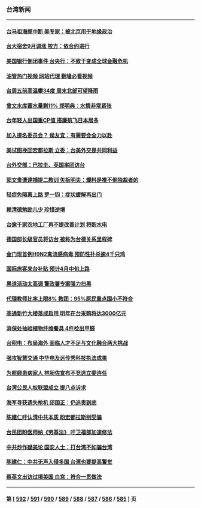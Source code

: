 ### 台湾新闻
---
#### [台马祖海缆中断 美专家：被北京用于地缘政治](../../pages/ncid1349361/n13953178.md?03200445) 
#### [台大宿舍9月调涨 校方：依合约进行](../../pages/ncid1349361/n13953825.md?03200445) 
#### [美国银行倒闭事件 台央行：不致于变成全球金融危机](../../pages/ncid1349361/n13953823.md?03200445) 
#### [油管热门视频 网站代理 翻墙必看视频](http://138.2.39.72:81/youtube.html?epic-marker?03200445)
#### [台周五前高温攀34度 周末北部可望降雨](../../pages/ncid1349361/n13953830.md?03200445) 
#### [曾文水库蓄水量剩11% 郑明典：水情非常紧张](../../pages/ncid1349361/n13953827.md?03200445) 
#### [台年轻人出国重CP值 搭廉航飞日本居多](../../pages/ncid1349361/n13953826.md?03200445) 
#### [加入提名委员会？ 侯友宜：有需要会全力以赴](../../pages/ncid1349361/n13953798.md?03200445) 
#### [美试图挽回宏都拉斯 立委：台美外交是共同利益](../../pages/ncid1349361/n13953800.md?03200445) 
#### [台外交部：巴拉圭、英国率团访台](../../pages/ncid1349361/n13953802.md?03200445) 
#### [郭文贵遭逮捕提二教训 矢板明夫：爆料是推不倒独裁者的](../../pages/ncid1349361/n13953804.md?03200445) 
#### [轻症免隔离上路 罗一钧：症状缓解再出门](../../pages/ncid1349361/n13953770.md?03200445) 
#### [赖清德勉励儿少 珍惜逆境](../../pages/ncid1349361/n13953772.md?03200445) 
#### [台逾千家农地工厂再不提改善计划 将断水电](../../pages/ncid1349361/n13953667.md?03200445) 
#### [德国部长级官员将访台 被称为台德关系里程碑](../../pages/ncid1349361/n13952991.md?03200445) 
#### [金门现首例H9N2禽流感病毒 预防性扑杀逾4千只鸡](../../pages/ncid1349361/n13952528.md?03200445) 
#### [国际旅客来台补贴 预计4月中旬上路](../../pages/ncid1349361/n13952511.md?03200445) 
#### [黑道活动太高调 警政署专案强力扫黑](../../pages/ncid1349361/n13952508.md?03200445) 
#### [代理教师比率上限8% 教团：95%原民重点国小不符合](../../pages/ncid1349361/n13952507.md?03200445) 
#### [高通新竹大楼落成启用 明年在台采购将达3000亿元](../../pages/ncid1349361/n13952505.md?03200445) 
#### [消保处抽验植物纤维餐具 4件检出甲醛](../../pages/ncid1349361/n13952503.md?03200445) 
#### [台积电：布局海外 面临人才不足与文化融合两大挑战](../../pages/ncid1349361/n13952502.md?03200445) 
#### [强攻智慧交通 中华电及远传秀科技执法成果](../../pages/ncid1349361/n13952517.md?03200445) 
#### [为照顾患病家人 林昶佐宣布不竞选立委连任](../../pages/ncid1349361/n13952488.md?03200445) 
#### [台湾公民人权联盟成立 提八点诉求](../../pages/ncid1349361/n13952491.md?03200445) 
#### [海军寻获遗失枪机 邱国正：仍追责到底](../../pages/ncid1349361/n13952487.md?03200445) 
#### [陈建仁吁认清中共本质 盼宏都拉斯别受骗](../../pages/ncid1349361/n13952486.md?03200445) 
#### [台民团盼医师纳《劳基法》 吁卫福部加速修法](../../pages/ncid1349361/n13952388.md?03200445) 
#### [中共炒作疑美论 国安人士：打台湾不如骗台湾](../../pages/ncid1349361/n13952419.md?03200445) 
#### [陈建仁：中共无声入侵多国 台湾也要提高警觉](../../pages/ncid1349361/n13952219.md?03200445) 
#### [蔡英文出访过境美国 白宫：符合一贯做法](../../pages/ncid1349361/n13952396.md?03200445) 

---
#### 第 [ [592](./592.md?03200445) / [591](./591.md?03200445) / [590](./590.md?03200445) / [589](./589.md?03200445) / [588](./588.md?03200445) / [587](./587.md?03200445) / [586](./586.md?03200445) / [585](./585.md?03200445) ] 页
